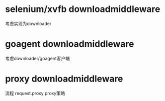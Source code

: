 selenium/xvfb downloadmiddleware
==============
考虑实现为downloader

goagent downloadmiddleware
=============
考虑downloader/goagent客户端


proxy downloadmiddleware
=============
流程
request.proxy
proxy策略

